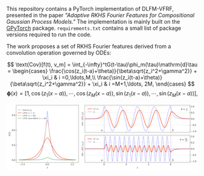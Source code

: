 This repository contains a PyTorch implementation of DLFM-VFRF, presented in the paper *"Adaptive RKHS Fourier Features for Compositional Gaussian Process Models."* The implementation is mainly built on the [GPyTorch](https://github.com/cornellius-gp/gpytorch) package. `requirements.txt` contains a small list of package versions required to run the code. 

The work proposes a set of RKHS Fourier features derived from a convolution operation governed by ODEs:

$$
\text{Cov}[f(t), v_m] = \int_{-\infty}^tG(t-\tau)\phi_m(\tau)\mathrm{d}\tau =
\begin{cases}
  \frac{\cos(z_i(t-a)+\theta)}{\beta\sqrt{z_i^2+\gamma^2}} + \xi_i 
  & i =0,\ldots,M,\\
  \frac{\sin(z_i(t-a)+\theta)}{\beta\sqrt{z_i^2+\gamma^2}} + \xi_i
  & i =M+1,\ldots, 2M,
\end{cases}
$$
$$
\mathbf{\phi}(x)  = [1, \cos(z_1(x-a)),\cdots,\cos(z_M(x-a)), \sin(z_1(x -a)),\cdots,\sin(z_M(x-a))],
$$

![basis](assets/basis_function.png)


